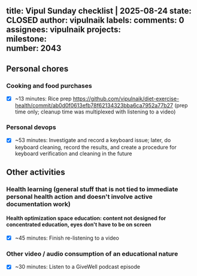title:	Vipul Sunday checklist | 2025-08-24
state:	CLOSED
author:	vipulnaik
labels:	
comments:	0
assignees:	vipulnaik
projects:	
milestone:	
number:	2043
--
## Personal chores

### Cooking and food purchases

- [x] ~13 minutes: Rice prep https://github.com/vipulnaik/diet-exercise-health/commit/ab0d0f0613efb78f62134323bba6ca7952a77b27 (prep time only; cleanup time was multiplexed with listening to a video)

### Personal devops

- [x] ~53 minutes: Investigate and record a keyboard issue; later, do keyboard cleaning, record the results, and create a procedure for keyboard verification and cleaning in the future

## Other activities

### Health learning (general stuff that is not tied to immediate personal health action and doesn't involve active documentation work)

#### Health optimization space education: content not designed for concentrated education, eyes don't have to be on screen

- [x] ~45 minutes: Finish re-listening to a video

### Other video / audio consumption of an educational nature

- [x] ~30 minutes: Listen to a GiveWell podcast episode

